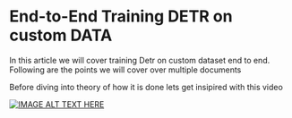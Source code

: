 # End-to-End Training DETR on custom DATA

In this article we will cover training Detr on custom dataset end to end. Following are the points we will cover over multiple documents

Before diving into theory of how it is done lets get insipired with this video

[![IMAGE ALT TEXT HERE](https://img.youtube.com/vi/6CtPvF63DCQ/0.jpg)](https://www.youtube.com/watch?v=6CtPvF63DCQ)
